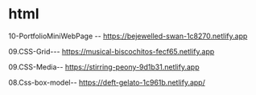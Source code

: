 # html 
  10-PortfolioMiniWebPage -- https://bejewelled-swan-1c8270.netlify.app
  
  09.CSS-Grid--- https://musical-biscochitos-fecf65.netlify.app
  
  09.CSS-Media-- https://stirring-peony-9d1b31.netlify.app
  
  08.Css-box-model-- https://deft-gelato-1c961b.netlify.app/

